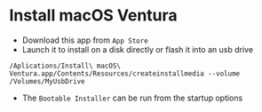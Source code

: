 # Install macOS Ventura

- Download this app from `App Store`
- Launch it to install on a disk directly or flash it into an usb drive

```shell
/Aplications/Install\ macOS\ Ventura.app/Contents/Resources/createinstallmedia --volume /Volumes/MyUsbDrive
```

- The `Bootable Installer` can be run from the startup options
